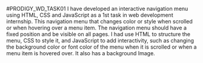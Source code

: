 #PRODIGY_WD_TASK01
I have developed an interactive navigation menu using HTML, CSS and JavaScript as a 1st task in web development internship. This navigation menu that changes color or style when scrolled or when hovering over a menu item. The navigation menu should have a fixed position and be visible on all pages. I had use HTML to structure the menu, CSS to style it, and JavaScript to add interactivity, such as changing the background color or font color of the menu when it is scrolled or when a menu item is hovered over. It also has a background Image.
